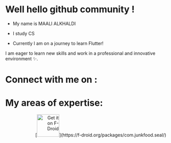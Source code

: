 # Well hello github community ! 

 - My name is MAALI ALKHALDI 
 - I study CS

   
 - Currently I am on a journey to learn Flutter!


I am eager to learn new skills and work in a professional and innovative environment ✨.



# Connect with me on : 



# My areas of expertise:
<div align="right">
  [<img src="https://fdroid.gitlab.io/artwork/badge/get-it-on-ar.png" style="text-align: right" alt="Get it on F-Droid" height="70">](https://f-droid.org/packages/com.junkfood.seal/)
</div>

<!--
**3Maali/3Maali** is a ✨ _special_ ✨ repository because its `README.md` (this file) appears on your GitHub profile.

Here are some ideas to get you started:

- 🔭 I’m currently working on ...
- 🌱 I’m currently learning ...
- 👯 I’m looking to collaborate on ...
- 🤔 I’m looking for help with ...
- 💬 Ask me about ...
- 📫 How to reach me: ...
- 😄 Pronouns: ...
- ⚡ Fun fact: ...
-->
